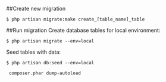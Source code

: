 ##Create new migration

    $ php artisan migrate:make create_[table_name]_table

##Run migration
Create database tables for local environment:

    $ php artisan migrate --env=local

Seed tables with data:

    $ php artisan db:seed --env=local
	
	 composer.phar dump-autoload
